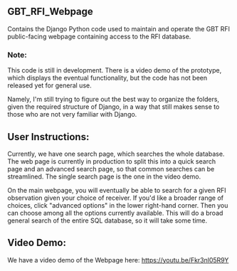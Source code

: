## GBT_RFI_Webpage

Contains the Django Python code used to maintain and operate the GBT RFI public-facing webpage containing access to the RFI database. 

### Note: 

This code is still in development. There is a video demo of the prototype, which displays the eventual functionality, but the code has not been released yet for general use. 

Namely, I'm still trying to figure out the best way to organize the folders, given the required structure of Django, in a way that still makes sense to those who are not very familiar with Django. 

## User Instructions:

Currently, we have one search page, which searches the whole database. The web page is currently in production to split this into a quick search page and an advanced search page, so that common searches can be streamlined. The single search page is the one in the video demo.

On the main webpage, you will eventually be able to search for a given RFI observation given your choice of receiver. If you'd like a broader range of choices, click "advanced options" in the lower right-hand corner. Then you can choose among all the options currently available. This will do a broad general search of the entire SQL database, so it will take some time.

## Video Demo: 
We have a video demo of the Webpage here: 
https://youtu.be/Fkr3nl05R9Y
